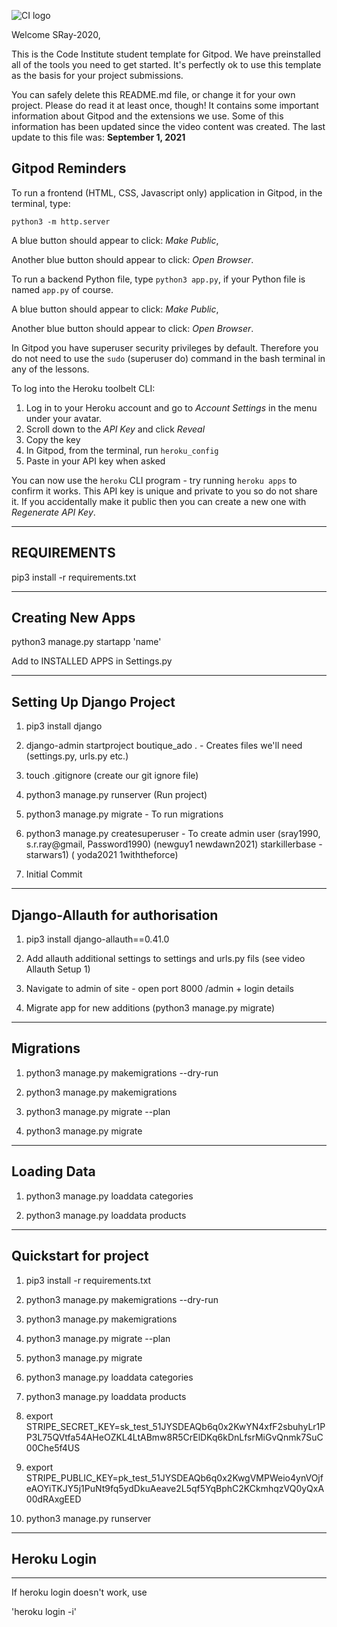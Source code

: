 ![CI logo](https://codeinstitute.s3.amazonaws.com/fullstack/ci_logo_small.png)

Welcome SRay-2020,

This is the Code Institute student template for Gitpod. We have preinstalled all of the tools you need to get started. It's perfectly ok to use this template as the basis for your project submissions.

You can safely delete this README.md file, or change it for your own project. Please do read it at least once, though! It contains some important information about Gitpod and the extensions we use. Some of this information has been updated since the video content was created. The last update to this file was: **September 1, 2021**

## Gitpod Reminders

To run a frontend (HTML, CSS, Javascript only) application in Gitpod, in the terminal, type:

`python3 -m http.server`

A blue button should appear to click: _Make Public_,

Another blue button should appear to click: _Open Browser_.

To run a backend Python file, type `python3 app.py`, if your Python file is named `app.py` of course.

A blue button should appear to click: _Make Public_,

Another blue button should appear to click: _Open Browser_.

In Gitpod you have superuser security privileges by default. Therefore you do not need to use the `sudo` (superuser do) command in the bash terminal in any of the lessons.

To log into the Heroku toolbelt CLI:

1. Log in to your Heroku account and go to *Account Settings* in the menu under your avatar.
2. Scroll down to the *API Key* and click *Reveal*
3. Copy the key
4. In Gitpod, from the terminal, run `heroku_config`
5. Paste in your API key when asked

You can now use the `heroku` CLI program - try running `heroku apps` to confirm it works. This API key is unique and private to you so do not share it. If you accidentally make it public then you can create a new one with _Regenerate API Key_.

------

## REQUIREMENTS

pip3 install -r requirements.txt


------



## Creating New Apps

python3 manage.py startapp 'name'

Add to INSTALLED APPS in Settings.py


------

## Setting Up Django Project

1. pip3 install django 

2. django-admin startproject boutique_ado . - Creates files we'll need (settings.py, urls.py etc.)

3. touch .gitignore (create our git ignore file)

4. python3 manage.py runserver (Run project)

5. python3 manage.py migrate - To run migrations

6. python3 manage.py createsuperuser - To create admin user (sray1990, s.r.ray@gmail, Password1990) (newguy1 newdawn2021) starkillerbase - starwars1) ( yoda2021 1withtheforce)

7. Initial Commit


------

## Django-Allauth for authorisation 

1. pip3 install django-allauth==0.41.0

2. Add allauth additional settings to settings and urls.py fils (see video Allauth Setup 1)

3. Navigate to admin of site - open port 8000 /admin + login details

4. Migrate app for new additions (python3 manage.py migrate)


------

## Migrations 

1. python3 manage.py makemigrations --dry-run

2. python3 manage.py makemigrations 

3. python3 manage.py migrate --plan

4. python3 manage.py migrate 

------

## Loading Data

1. python3 manage.py loaddata categories

2. python3 manage.py loaddata products

------

## Quickstart for project

1. pip3 install -r requirements.txt

2. python3 manage.py makemigrations --dry-run

3. python3 manage.py makemigrations 

4. python3 manage.py migrate --plan

5. python3 manage.py migrate 

6. python3 manage.py loaddata categories

7. python3 manage.py loaddata products

8. export STRIPE_SECRET_KEY=sk_test_51JYSDEAQb6q0x2KwYN4xfF2sbuhyLr1PP3L75QVtfa54AHeOZKL4LtABmw8R5CrElDKq6kDnLfsrMiGvQnmk7SuC00Che5f4US

9. export STRIPE_PUBLIC_KEY=pk_test_51JYSDEAQb6q0x2KwgVMPWeio4ynVOjfeAOYiTKJY5j1PuNt9fq5ydDkuAeave2L5qf5YqBphC2KCkmhqzVQ0yQxA00dRAxgEED

10. python3 manage.py runserver 

------

## Heroku Login

------

If heroku login doesn't work, use 

'heroku login -i'